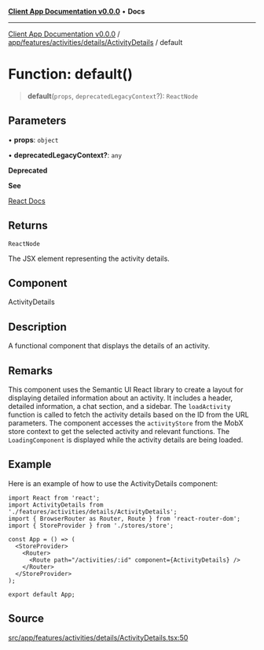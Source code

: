 [**Client App Documentation v0.0.0**](../../../../../../README.md) • **Docs**

***

[Client App Documentation v0.0.0](../../../../../../README.md) / [app/features/activities/details/ActivityDetails](../README.md) / default

# Function: default()

> **default**(`props`, `deprecatedLegacyContext`?): `ReactNode`

## Parameters

• **props**: `object`

• **deprecatedLegacyContext?**: `any`

**Deprecated**

**See**

[React Docs](https://legacy.reactjs.org/docs/legacy-context.html#referencing-context-in-lifecycle-methods)

## Returns

`ReactNode`

The JSX element representing the activity details.

## Component

ActivityDetails

## Description

A functional component that displays the details of an activity.

## Remarks

This component uses the Semantic UI React library to create a layout for displaying detailed information about an activity.
It includes a header, detailed information, a chat section, and a sidebar.
The `loadActivity` function is called to fetch the activity details based on the ID from the URL parameters.
The component accesses the `activityStore` from the MobX store context to get the selected activity and relevant functions.
The `LoadingComponent` is displayed while the activity details are being loaded.

## Example

Here is an example of how to use the ActivityDetails component:
```tsx
import React from 'react';
import ActivityDetails from './features/activities/details/ActivityDetails';
import { BrowserRouter as Router, Route } from 'react-router-dom';
import { StoreProvider } from './stores/store';

const App = () => (
  <StoreProvider>
    <Router>
      <Route path="/activities/:id" component={ActivityDetails} />
    </Router>
  </StoreProvider>
);

export default App;
```

## Source

[src/app/features/activities/details/ActivityDetails.tsx:50](https://github.com/jimmykurian/Reactivities/blob/5706c36bcf0d6b31b6711b289307934f1dd8355e/client-app/src/app/features/activities/details/ActivityDetails.tsx#L50)
